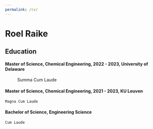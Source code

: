 ```yaml
---
permalink: /cv/
---
```


Roel Raike 
==========

## Education

#### Master of Science, Chemical Engineering, 2022 - 2023, University of Delaware
<p style="margin-left: 40px; margin-top: 0">Summa Cum Laude</p> 

#### Master of Science, Chemical Engineering, 2021 - 2023, KU Leuven
    Magna Cum Laude


#### Bachelor of Science, Engineering Science 
    Cum Laude